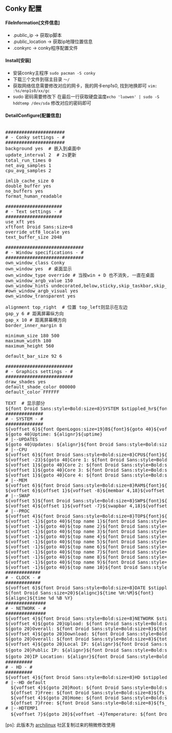 ## Conky 配置 #
#### FileInformation[文件信息] ####

* .public_ip -&gt; 获取ip脚本
* .public_location -&gt; 获取ip地理位置信息
* .conkyrc -&gt; conky程序配置文件

#### Install[安装] ####
* 安装conky主程序 `sudo pacman -S conky`
* 下载三个文件到宿主目录 `～/`
* 获取网络信息需要修改对应的网卡，我的网卡enp1s0, 找到地换即可 `vim: :%s/enp1s0/xx/gc`
* sudo 密码需要修改下 在最后一行获取硬盘温度`echo 'luowen' | sudo -S hddtemp /dev/sda` 修改对应的密码即可

#### DetailConfigure[配置信息]
<pre>

######################
# - Conky settings - #
######################
background yes  # 嵌入到桌面中
update_interval 2  # 2s更新
total_run_times 0
net_avg_samples 1
cpu_avg_samples 2

imlib_cache_size 0
double_buffer yes
no_buffers yes
format_human_readable

#####################
# - Text settings - #
#####################
use_xft yes
xftfont Droid Sans:size=8
override_utf8_locale yes
text_buffer_size 2048

#############################
# - Window specifications - #
#############################
own_window_class Conky
own_window yes  # 桌面显示
own_window_type override # 当按win + D 也不消失, 一直在桌面
own_window_argb_value 150
own_window_hints undecorated,below,sticky,skip_taskbar,skip_pager
#own_window_argb_visual yes
own_window_transparent yes

alignment top_right  # 位置 top_left则显示在左边
gap_y 6 # 距离屏幕纵方向
gap_x 10 # 距离屏幕横方向
border_inner_margin 8

minimum_size 180 500
maximum_width 180
maximum_height 560

default_bar_size 92 6

#########################
# - Graphics settings - #
#########################
draw_shades yes
default_shade_color 000000
default_color FFFFFF

TEXT  # 显示部分
${font Droid Sans:style=Bold:size=8}SYSTEM $stippled_hr${font}
##############
# - SYSTEM - #
##############
${voffset 6}${font OpenLogos:size=19}B${font}${goto 40}${voffset -15}Kernel:  ${alignr}${kernel}
${goto 40}Uptime: ${alignr}${uptime}
# |--UPDATES
${goto 40}Updates: ${alignr}${font Droid Sans:style=Bold:size=8}${execi 10800 pacman -Qu | wc -l}${font} Packages
# |--CPU
${voffset 6}${font Droid Sans:style=Bold:size=8}CPU${font}${offset -20}${voffset 10}${cpubar cpu0 4,18}
${voffset -23}${goto 40}Core 1: ${font Droid Sans:style=Bold:size=8}${cpu cpu1}%${font} ${alignr}${cpubar cpu1 7,70 EEEEEE}
${voffset 1}${goto 40}Core 2: ${font Droid Sans:style=Bold:size=8}${cpu cpu2}%${font} ${alignr}${cpubar cpu2 7,70 EEEEEE}
${voffset 1}${goto 40}Core 3: ${font Droid Sans:style=Bold:size=8}${cpu cpu3}%${font} ${alignr}${cpubar cpu3 7,70 EEEEEE}
${voffset 1}${goto 40}Core 4: ${font Droid Sans:style=Bold:size=8}${cpu cpu4}%${font} ${alignr}${cpubar cpu4 7,70 EEEEEE}
# |--MEM
${voffset 6}${font Droid Sans:style=Bold:size=8}RAM${font}${goto 40}RAM: ${font Droid Sans:style=Bold:size=8}$memperc%${font}
${voffset 6}${offset 1}${voffset -8}${membar 4,18}${voffset 4}${goto 40}${voffset -2}Free: ${font Droid Sans:style=Bold:size=8}${memeasyfree}${font} ${goto 110}Used: ${font Droid Sans:style=Bold:size=8}${mem}${font}
# |--SWAP
${voffset 5}${font Droid Sans:style=Bold:size=8}SWP${font}${goto 40}Swap: ${font Droid Sans:style=Bold:size=8}${swapperc}%${font}
${voffset 4}${offset 1}${voffset -7}${swapbar 4,18}${voffset 4}${goto 40}Free: ${font Droid Sans:style=Bold:size=8}$swapmax${font} ${goto 110}Used: ${font Droid Sans:style=Bold:size=8}$swap${font}
# |--PROC
${voffset 4}${font Droid Sans:style=Bold:size=8}TOP${font}${voffset 0}${goto 126}CPU${alignr}RAM
${voffset -1}${goto 40}${top name 1}${font Droid Sans:style=Bold:size=8} ${goto 120}${top cpu 1}${alignr }${top mem 1}${font}
${voffset -1}${goto 40}${top name 2}${font Droid Sans:style=Bold:size=8} ${goto 120}${top cpu 2}${alignr }${top mem 2}${font}
${voffset -1}${goto 40}${top name 3}${font Droid Sans:style=Bold:size=8} ${goto 120}${top cpu 3}${alignr }${top mem 3}${font}
${voffset -1}${goto 40}${top name 4}${font Droid Sans:style=Bold:size=8} ${goto 120}${top cpu 4}${alignr }${top mem 4}${font}
${voffset -1}${goto 40}${top name 5}${font Droid Sans:style=Bold:size=8} ${goto 120}${top cpu 5}${alignr }${top mem 5}${font}
${voffset -1}${goto 40}${top name 6}${font Droid Sans:style=Bold:size=8} ${goto 120}${top cpu 6}${alignr }${top mem 6}${font}
${voffset -1}${goto 40}${top name 7}${font Droid Sans:style=Bold:size=8} ${goto 120}${top cpu 7}${alignr }${top mem 7}${font}
${voffset -1}${goto 40}${top name 8}${font Droid Sans:style=Bold:size=8} ${goto 120}${top cpu 8}${alignr }${top mem 8}${font}
${voffset -1}${goto 40}${top name 9}${font Droid Sans:style=Bold:size=8} ${goto 120}${top cpu 9}${alignr }${top mem 9}${font}
${voffset -1}${goto 40}${top name 10}${font Droid Sans:style=Bold:size=8} ${goto 120}${top cpu 10}${alignr }${top mem 10}${font}
#############
# - CLOCK - #
#############
${voffset 6}${font Droid Sans:style=Bold:size=8}DATE $stippled_hr${font}
${font Droid Sans:size=20}${alignc}${time %H:%M}${font}
${alignc}${time %d %B %Y}
###############
# - NETWORK - #
###############
${voffset 4}${font Droid Sans:style=Bold:size=8}NETWORK $stippled_hr${font}
${voffset 4}${goto 20}Upload: ${font Droid Sans:style=Bold:size=8}${upspeed enp1s0}${font} ${alignr}${upspeedgraph enp1s0 8,50 EEEEEE}
${goto 20}Overall: ${font Droid Sans:style=Bold:size=8}${totalup eth0}${font}
${voffset 4}${goto 20}Download: ${font Droid Sans:style=Bold:size=8}${downspeed enp1s0}${font} ${alignr}${downspeedgraph enp1s0 8,50 EEEEEE}
${goto 20}Overall: ${font Droid Sans:style=Bold:size=8}${totaldown enp1s0}${font}
${voffset 4}${goto 20}Local IP: ${alignr}${font Droid Sans:style=Bold:size=8}${addr enp1s0}${font}
${goto 20}Public IP: ${alignr}${font Droid Sans:style=Bold:size=8}${execi 10800 ~/.public_ip}${font}  # 获取ip
${goto 20}IP Location: ${alignr}${font Droid Sans:style=Bold:size=8}${execi 10800 ~/.public_location}${font} # 获取地理位置信息
##########
# - HD - #
##########
${voffset 4}${font Droid Sans:style=Bold:size=8}HD $stippled_hr${font}
# |--HD default
  ${voffset 4}${goto 20}Root: ${font Droid Sans:style=Bold:size=8}${fs_used_perc /}%${font}${goto 100}${alignr}${fs_bar 6,68 /}
  ${offset 7}Free: ${font Droid Sans:style=Bold:size=8}${fs_free /}${font} ${alignr 1}Used: ${font Droid Sans:style=Bold:size=8}${fs_used /}${font}
  ${voffset 4}${goto 20}Home: ${font Droid Sans:style=Bold:size=8}${fs_used_perc /home}%${font}${goto 100}${alignr}${fs_bar 6,68 /home}
  ${offset 7}Free: ${font Droid Sans:style=Bold:size=8}${fs_free /home}${font} ${alignr 1}Used: ${font Droid Sans:style=Bold:size=8}${fs_used /home}${font}
# |--HDTEMP1
  ${voffset 7}${goto 20}${voffset -4}Temperature: ${font Droid Sans:style=Bold:size=8}${execi 120 echo 'luowen' | sudo -S hddtemp /dev/sda -n --unit=C}°C${font}${alignr}/dev/sda  # 获取硬盘温度
</pre>

[ps]: 此版本为 [archilinux](https://bbs.archlinux.org/viewtopic.php?id=39906&p=46) 社区复制过来的稍微修改使用

